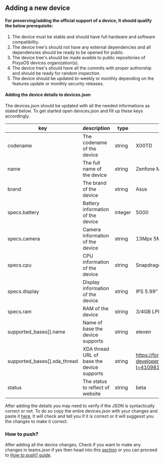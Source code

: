 ## Adding a new device ###

#### For preserving/adding the official support of a device, It should qualify the below prerequisite: ####

1. The device must be stable and should have full hardware and software compatibility.
2. The device tree's should not have any external dependencies and all dependencies should be ready to be opened for public.
3. The device tree's should be made avaible to public repositories of PixysOS devices organization(s).
4. The device tree's should have all the commits with proper authorship and should be ready for random inspection.
5. The device should be updated bi-weekly or monthly depending on the features update or monthly security releases.

#### Adding the device details to devices.json ####
The devices.json should be updated with all the needed informations as stated below. To get started open devices.json and fill up these keys accordingly.

|key|description|type|example|needed|
--- | --- | --- | --- | ---
codename|The codename of the device|string|X00TD|yes
name|The full name of the device|string|Zenfone Max Pro M1|yes
brand|The brand of the device|string|Asus|yes
specs.battery|Battery information of the device|integer|5000|yes
specs.camera|Camera information of the device|string|13Mpx 5Mpx + 5Mpx|yes
specs.cpu|CPU information of the device|string|Snapdragon 636|yes
specs.display|Display information of the device|string|IPS 5.99\" 1080p|yes
specs.ram|RAM of the device|string|3/4GB LPDDR4X|yes
supported_bases[].name|Name of base the device supports|string|eleven|yes
supported_bases[].xda_thread|XDA thread URL of base the device supports|string|https://forum.xda-developers.com/showthread.php?t=4109811|no
status|The status to reflect of website|string|beta|no

After adding the details you may need to verify if the JSON is syntactically correct or not. To do so copy the entire devices.json with your changes and paste it [here](https://jsonformatter.curiousconcept.com/), It will check and tell you if it is correct or it will suggesst you the changes to make it correct.

### How to push? ###
After adding all the device changes, Check if you want to make any changes in teams.json if yes then head into this [section](adding_a_new_team_member.md) or you can proceed to [How to push? guide](how_to_push.md).
